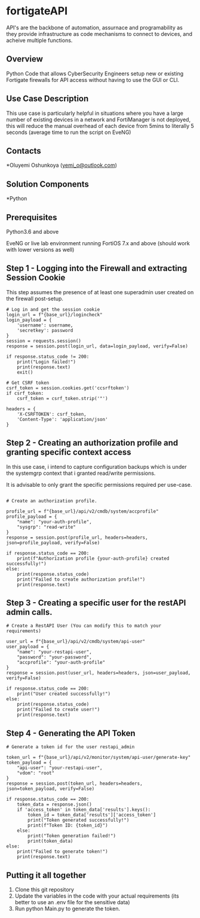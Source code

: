 # fortigateAPI

API's are the backbone of automation, assurnace and programability as they provide infrastructure as code mechanisms to connect to devices, and acheive multiple functions. 

## Overview

 Python Code that allows CyberSecurity Engineers setup new or existing Fortigate firewalls for API access without having to use the GUI or CLI.

## Use Case Description

This use case is particularly helpful in situations where you have a large number of existing devices in a network and FortiManager is not deployed, this will reduce the manual overhead of each device from 5mins to literally 5 seconds (average time to run the script on EveNG) 

## Contacts
*Oluyemi Oshunkoya (yemi_o@outlook.com)

## Solution Components
*Python

## Prerequisites 

Python3.6 and above

EveNG or live lab environment running FortiOS 7.x and above (should work with lower versions as well)

## Step 1 - Logging into the Firewall and extracting Session Cookie

This step assumes the presence of at least one superadmin user created on the firewall post-setup.
   
```
# Log in and get the session cookie
login_url = f"{base_url}/logincheck"
login_payload = {
    'username': username,
    'secretkey': password
}
session = requests.session()
response = session.post(login_url, data=login_payload, verify=False)

if response.status_code != 200:
    print("Login failed!")
    print(response.text)
    exit()

# Get CSRF token
csrf_token = session.cookies.get('ccsrftoken')
if csrf_token:
    csrf_token = csrf_token.strip('"')

headers = {
    'X-CSRFTOKEN': csrf_token,
    'Content-Type': 'application/json'
}

```

## Step 2 - Creating an authorization profile and granting specific context access 

In this use case, i intend to capture configuration backups which is under the systemgrp context that i granted read/write permissions. 

It is advisable to only grant the specific permissions required per use-case.
   
```

# Create an authorization profile.

profile_url = f"{base_url}/api/v2/cmdb/system/accprofile"
profile_payload = {
    "name": "your-auth-profile",
    "sysgrp": "read-write"
}
response = session.post(profile_url, headers=headers, json=profile_payload, verify=False)

if response.status_code == 200:
    print(f"Authorization profile {your-auth-profile} created successfully!")
else:
    print(response.status_code)    
    print("Failed to create authorization profile!")
    print(response.text)
```

## Step 3 - Creating a specific user for the restAPI admin calls.
   
```
# Create a RestAPI User (You can modify this to match your requirements)

user_url = f"{base_url}/api/v2/cmdb/system/api-user"
user_payload = {
    "name": "your-restapi-user",
    "password": "your-password",
    "accprofile": "your-auth-profile"
}
response = session.post(user_url, headers=headers, json=user_payload, verify=False)

if response.status_code == 200:
    print("User created successfully!")
else:
    print(response.status_code)
    print("Failed to create user!")
    print(response.text)
```

## Step 4 - Generating the API Token
   
```
# Generate a token id for the user restapi_admin

token_url = f"{base_url}/api/v2/monitor/system/api-user/generate-key"
token_payload = {
    "api-user": "your-restapi-user",
    "vdom": "root"       
}
response = session.post(token_url, headers=headers, json=token_payload, verify=False)

if response.status_code == 200:
    token_data = response.json()
    if 'access_token' in token_data['results'].keys():
        token_id = token_data['results']['access_token']
        print("Token generated successfully!")
        print(f"Token ID: {token_id}")
    else:
        print("Token generation failed!")
        print(token_data)
else:
    print("Failed to generate token!")
    print(response.text)
```

## Putting it all together 

1. Clone this git repository
2. Update the variables in the code with your actual requirements (its better to use an .env file for the sensitive data)
3. Run python Main.py to generate the token.
